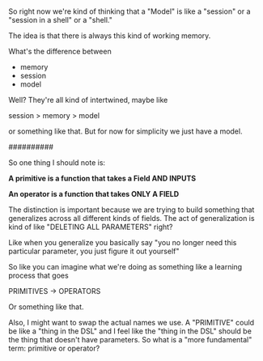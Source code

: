 #

So right now we're kind of thinking that a "Model" is like a "session" or a
"session in a shell" or a "shell." 


The idea is that there is always this kind of working memory.

What's the difference between

- memory
- session
- model

Well? They're all kind of intertwined, maybe like

session > memory > model

or something like that. But for now for simplicity we just have a model.


##########

So one thing I should note is:

__A primitive is a function that takes a Field AND INPUTS__

__An operator is a function that takes ONLY A FIELD__


The distinction is important because we are trying to build something that
generalizes across all different kinds of fields. The act of generalization is
kind of like "DELETING ALL PARAMETERS" right?

Like when you generalize you basically say "you no longer need this particular
parameter, you just figure it out yourself"

So like you can imagine what we're doing as something like
a learning process that goes

PRIMITIVES -> OPERATORS

Or something like that.

Also, I might want to swap the actual names we use. A "PRIMITIVE" could be like
a "thing in the DSL" and I feel like the "thing in the DSL" should be the thing
that doesn't have parameters. So what is a "more fundamental" term: primitive or
operator?
